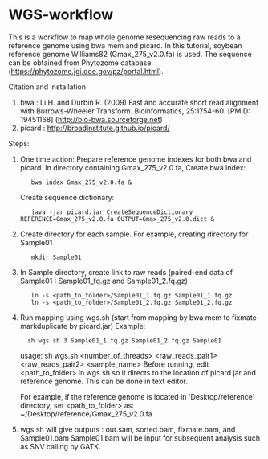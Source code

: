 # WGS-workflow

This is a workflow to map whole genome resequencing raw reads to a reference genome using bwa mem and picard.
In this tutorial, soybean reference genome Williams82 (Gmax_275_v2.0.fa) is used.
The sequence can be obtained from Phytozome database (https://phytozome.jgi.doe.gov/pz/portal.html).

Citation and installation
1. bwa : Li H. and Durbin R. (2009) Fast and accurate short read alignment with Burrows-Wheeler Transform.
          Bioinformatics, 25:1754-60. [PMID: 19451168]
          (http://bio-bwa.sourceforge.net)
2. picard : http://broadinstitute.github.io/picard/

Steps:
1. One time action: Prepare reference genome indexes for both bwa and picard. 
   In directory containing Gmax_275_v2.0.fa,
   Create bwa index:
      
          bwa index Gmax_275_v2.0.fa &


   Create sequence dictionary:
      
          java -jar picard.jar CreateSequenceDictionary REFERENCE=Gmax_275_v2.0.fa OUTPUT=Gmax_275_v2.0.dict &


2. Create directory for each sample. For example, creating directory for Sample01

          mkdir Sample01
  
  
3. In Sample directory, create link to raw reads (paired-end data of Sample01 : Sample01_fq.gz and Sample01_2.fq.gz)

          ln -s <path_to_folder>/Sample01_1.fq.gz Sample01_1.fq.gz
          ln -s <path_to_folder>/Sample01_2.fq.gz Sample01_2.fq.gz


4.  Run mapping using wgs.sh (start from mapping by bwa mem to fixmate-markduplicate by picard.jar)
    Example:
    
          sh wgs.sh 3 Sample01_1.fq.gz Sample01_2.fq.gz Sample01

   
     usage: sh wgs.sh <number_of_threads> <raw_reads_pair1> <raw_reads_pair2> <sample_name>
     Before running, edit <path_to_folder> in wgs.sh so it directs to the location of picard.jar and reference genome.
     This can be done in text editor.
     
     For example, if the reference genome is located in 'Desktop/reference' directory, set <path_to_folder> as:
     ~/Desktop/reference/Gmax_275_v2.0.fa
          
          
5. wgs.sh will give outputs : out.sam, sorted.bam, fixmate.bam, and Sample01.bam
   Sample01.bam will be input for subsequent analysis such as SNV calling by GATK. 
   
   
   
   
